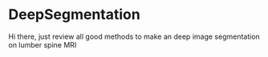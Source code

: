 # DeepSegmentation
Hi there, just review all good methods to make an deep image segmentation on lumber spine MRI
